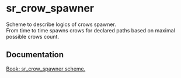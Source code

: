 # sr_crow_spawner

Scheme to describe logics of crows spawner. <br/>
From time to time spawns crows for declared paths based on maximal possible crows count.

## Documentation

[Book: sr_crow_spawner scheme.](https://xray-forge.github.io/stalker-xrf-book/script_engine/schemes/sr_crow_spawner.html)
